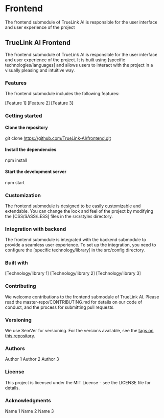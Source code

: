 # Frontend
The frontend submodule of TrueLink AI is responsible for the user interface and user experience of the project

## TrueLink AI Frontend
The frontend submodule of TrueLink AI is responsible for the user interface and user experience of the project. It is built using [specific technologies/languages] and allows users to interact with the project in a visually pleasing and intuitive way.

### Features
The frontend submodule includes the following features:

[Feature 1]
[Feature 2]
[Feature 3]

### Getting started
#### Clone the repository
git clone https://github.com/TrueLink-AI/frontend.git

#### Install the dependencies
npm install

#### Start the development server
npm start

### Customization
The frontend submodule is designed to be easily customizable and extendable. You can change the look and feel of the project by modifying the [CSS/SASS/LESS] files in the src/styles directory.

### Integration with backend
The frontend submodule is integrated with the backend submodule to provide a seamless user experience. To set up the integration, you need to configure the [specific technology/library] in the src/config directory.

### Built with
[Technology/library 1]
[Technology/library 2]
[Technology/library 3]

### Contributing
We welcome contributions to the frontend submodule of TrueLink AI. Please read the master-repo/CONTRIBUTING.md for details on our code of conduct, and the process for submitting pull requests.

### Versioning
We use SemVer for versioning. For the versions available, see the [tags on this repository](https://github.com/TrueLink-AI/frontend/tags).

### Authors
Author 1
Author 2
Author 3

### License
This project is licensed under the MIT License - see the LICENSE file for details.

### Acknowledgments
Name 1
Name 2
Name 3
